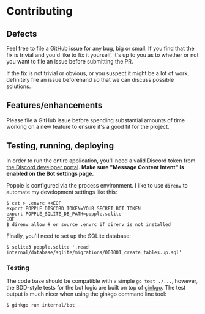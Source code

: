# Contributing

## Defects

Feel free to file a GitHub issue for any bug, big or small. If you find that the
fix is trivial and you'd like to fix it yourself, it's up to you as to whether
or not you want to file an issue before submitting the PR.

If the fix is not trivial or obvious, or you suspect it might be a lot of work,
definitely file an issue beforehand so that we can discuss possible solutions.

## Features/enhancements

Please file a GitHub issue before spending substantial amounts of time working
on a new feature to ensure it's a good fit for the project.

## Testing, running, deploying

In order to run the entire application, you'll need a valid Discord token
from [the Discord developer portal](https://discord.com/developers).
**Make sure "Message Content Intent" is enabled on the Bot settings page.**

Popple is configured via the process environment. I like to use `direnv`
to automate my development settings like this:

```console
$ cat > .envrc <<EOF
export POPPLE_DISCORD_TOKEN=YOUR_SECRET_BOT_TOKEN
export POPPLE_SQLITE_DB_PATH=popple.sqlite
EOF
$ direnv allow # or source .envrc if direnv is not installed
```

Finally, you'll need to set up the SQLite database:

```console
$ sqlite3 popple.sqlite '.read internal/database/sqlite/migrations/000001_create_tables.up.sql'
```

### Testing

The code base should be compatible with a simple `go test ./...`, however, the
BDD-style tests for the bot logic are built on top of [ginkgo](
https://github.com/onsi/ginkgo). The test output is much nicer when using
the ginkgo command line tool:

```console
$ ginkgo run internal/bot
```
